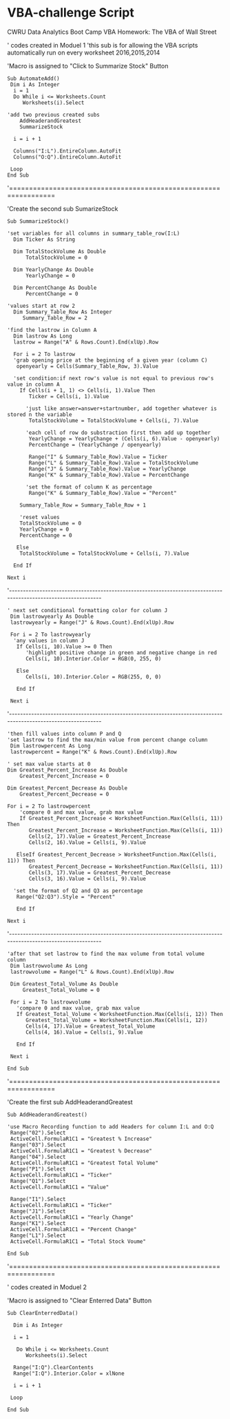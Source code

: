 # VBA-challenge Script
CWRU Data Analytics Boot Camp VBA Homework: The VBA of Wall Street

' codes created in Moduel 1
'this sub is for allowing the VBA scripts automatically run on every worksheet 2016,2015,2014

'Macro is assigned to "Click to Summarize Stock" Button

    Sub AutomateAdd()
     Dim i As Integer
      i = 1
      Do While i <= Worksheets.Count
         Worksheets(i).Select
         
    'add two previous created subs
        AddHeaderandGreatest
        SummarizeStock
        
      i = i + 1
      
      Columns("I:L").EntireColumn.AutoFit
      Columns("O:Q").EntireColumn.AutoFit
      
     Loop
    End Sub
'=================================================================

'Create the second sub SumarizeStock

    Sub SummarizeStock()
    
    'set variables for all columns in summary_table_row(I:L)
      Dim Ticker As String
      
      Dim TotalStockVolume As Double
          TotalStockVolume = 0
          
      Dim YearlyChange As Double
          YearlyChange = 0
          
      Dim PercentChange As Double
          PercentChange = 0
          
    'values start at row 2    
      Dim Summary_Table_Row As Integer
         Summary_Table_Row = 2
         
    'find the lastrow in Column A
      Dim lastrow As Long
      lastrow = Range("A" & Rows.Count).End(xlUp).Row
      
      For i = 2 To lastrow
      'grab opening price at the beginning of a given year (column C)
       openyearly = Cells(Summary_Table_Row, 3).Value
       
      'set condition:if next row's value is not equal to previous row's value in column A
        If Cells(i + 1, 1) <> Cells(i, 1).Value Then
           Ticker = Cells(i, 1).Value
          
          'just like answer=answer+startnumber, add together whatever is stored n the variable
           TotalStockVolume = TotalStockVolume + Cells(i, 7).Value
           
          'each cell of row do substraction first then add up together
           YearlyChange = YearlyChange + (Cells(i, 6).Value - openyearly) 
           PercentChange = (YearlyChange / openyearly)
           
           Range("I" & Summary_Table_Row).Value = Ticker
           Range("L" & Summary_Table_Row).Value = TotalStockVolume
           Range("J" & Summary_Table_Row).Value = YearlyChange
           Range("K" & Summary_Table_Row).Value = PercentChange
           
          'set the format of column K as percentage
           Range("K" & Summary_Table_Row).Value = "Percent"
           
        Summary_Table_Row = Summary_Table_Row + 1 
        
        'reset values
        TotalStockVolume = 0
        YearlyChange = 0
        PercentChange = 0  
        
       Else
        TotalStockVolume = TotalStockVolume + Cells(i, 7).Value  
        
      End If
     
    Next i
 '---------------------------------------------------------------------------------------------------------------
 
    ' next set conditional formatting color for column J
     Dim lastrowyearly As Double
     lastrowyearly = Range("J" & Rows.Count).End(xlUp).Row
    
     For i = 2 To lastrowyearly
      'any values in column J
       If Cells(i, 10).Value >= 0 Then
          'highlight positive change in green and negative change in red
          Cells(i, 10).Interior.Color = RGB(0, 255, 0)
         
       Else
          Cells(i, 10).Interior.Color = RGB(255, 0, 0)
         
       End If
   
     Next i
  '---------------------------------------------------------------------------------------------------------------
  
    'then fill values into column P and Q
    'set lastrow to find the max/min value from percent change column
     Dim lastrowpercent As Long
     lastrowpercent = Range("K" & Rows.Count).End(xlUp).Row
    
    ' set max value starts at 0
    Dim Greatest_Percent_Increase As Double
        Greatest_Percent_Increase = 0
    
    Dim Greatest_Percent_Decrease As Double
        Greatest_Percent_Decrease = 0
    
    For i = 2 To lastrowpercent
        'compare 0 and max value, grab max value
        If Greatest_Percent_Increase < WorksheetFunction.Max(Cells(i, 11)) Then
           Greatest_Percent_Increase = WorksheetFunction.Max(Cells(i, 11))  
           Cells(2, 17).Value = Greatest_Percent_Increase 
           Cells(2, 16).Value = Cells(i, 9).Value
         
       ElseIf Greatest_Percent_Decrease > WorksheetFunction.Max(Cells(i, 11)) Then
           Greatest_Percent_Decrease = WorksheetFunction.Max(Cells(i, 11))
           Cells(3, 17).Value = Greatest_Percent_Decrease 
           Cells(3, 16).Value = Cells(i, 9).Value  
         
      'set the format of Q2 and Q3 as percentage
       Range("Q2:Q3").Style = "Percent"
      
       End If
     
    Next i
 '---------------------------------------------------------------------------------------------------------------
 
    'after that set lastrow to find the max volume from total volume column
     Dim lastrowvolume As Long
     lastrowvolume = Range("L" & Rows.Count).End(xlUp).Row
    
     Dim Greatest_Total_Volume As Double
         Greatest_Total_Volume = 0
    
     For i = 2 To lastrowvolume
       'compare 0 and max value, grab max value
       If Greatest_Total_Volume < WorksheetFunction.Max(Cells(i, 12)) Then
          Greatest_Total_Volume = WorksheetFunction.Max(Cells(i, 12)) 
          Cells(4, 17).Value = Greatest_Total_Volume
          Cells(4, 16).Value = Cells(i, 9).Value
         
       End If
      
     Next i
    
    End Sub
'=================================================================

'Create the first sub AddHeaderandGreatest

    Sub AddHeaderandGreatest()

    'use Macro Recording function to add Headers for column I:L and O:Q
     Range("02").Select
     ActiveCell.FormulaR1C1 = "Greatest % Increase"
     Range("03").Select
     ActiveCell.FormulaR1C1 = "Greatest % Decrease"
     Range("04").Select
     ActiveCell.FormulaR1C1 = "Greatest Total Volume"
     Range("P1").Select
     ActiveCell.FormulaR1C1 = "Ticker"
     Range("Q1").Select
     ActiveCell.FormulaR1C1 = "Value"
   
     Range("I1").Select
     ActiveCell.FormulaR1C1 = "Ticker"
     Range("J1").Select
     ActiveCell.FormulaR1C1 = "Yearly Change"
     Range("K1").Select
     ActiveCell.FormulaR1C1 = "Percent Change"
     Range("L1").Select
     ActiveCell.FormulaR1C1 = "Total Stock Voume"
   
    End Sub
'=================================================================  

' codes created in Moduel 2

'Macro is assigned to "Clear Enterred Data" Button

    Sub ClearEnterredData()
 
      Dim i As Integer
   
      i = 1
   
       Do While i <= Worksheets.Count
          Worksheets(i).Select
    
      Range("I:Q").ClearContents
      Range("I:Q").Interior.Color = xlNone
   
      i = i + 1
   
     Loop
   
    End Sub
